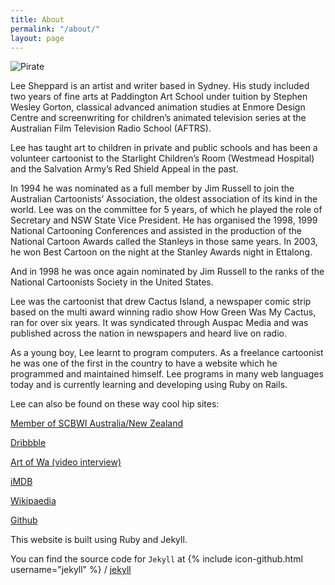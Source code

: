 ```yaml
---
title: About
permalink: "/about/"
layout: page
---
```


![Pirate](http://assets.sheppard.io/jpg/pirate_blue_sketch.jpg)

Lee Sheppard is an artist and writer based in Sydney. His study included two years of fine arts at Paddington Art School under tuition by Stephen Wesley Gorton, classical advanced animation studies at Enmore Design Centre and screenwriting for children’s animated television series at the Australian Film Television Radio School (AFTRS).

Lee has taught art to children in private and public schools and has been a volunteer cartoonist to the Starlight Children’s Room (Westmead Hospital) and the Salvation Army’s Red Shield Appeal in the past.

In 1994 he was nominated as a full member by Jim Russell to join the Australian Cartoonists’ Association, the oldest association of its kind in the world. Lee was on the committee for 5 years, of which he played the role of Secretary and NSW State Vice President. He has organised the 1998, 1999 National Cartooning Conferences and assisted in the production of the National Cartoon Awards called the Stanleys in those same years. In 2003, he won Best Cartoon on the night at the Stanley Awards night in Ettalong.

And in 1998 he was once again nominated by Jim Russell to the ranks of the National Cartoonists Society in the United States.

Lee was the cartoonist that drew Cactus Island, a newspaper comic strip based on the multi award winning radio show How Green Was My Cactus, ran for over six years. It was syndicated through Auspac Media and was published across the nation in newspapers and heard live on radio.

As a young boy, Lee learnt to program computers. As a freelance cartoonist he was one of the first in the country to have a website which he programmed and maintained himself. Lee programs in many web languages today and is currently learning and developing using Ruby on Rails.

Lee can also be found on these way cool hip sites:

[Member of SCBWI Australia/New Zealand](http://www.scbwi.org/members-public/lee-sheppard)

[Dribbble](https://dribbble.com/leesheppard)

[Art of Wa (video interview)](http://www.artofwa.com.au/?page_id=726)

[iMDB](http://www.imdb.com/name/nm2698435/)

[Wikipaedia](https://en.wikipedia.org/wiki/Lee_Sheppard_(cartoonist))

[Github](http://www.github.com/leesheppard)

This website is built using Ruby and Jekyll.

You can find the source code for `Jekyll` at
{% include icon-github.html username="jekyll" %} /
[jekyll](https://github.com/jekyll/jekyll)

